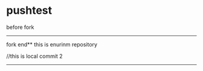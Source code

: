 # pushtest

before fork

---

fork end**
this is enurinm repository



//this is local commit 2

---

